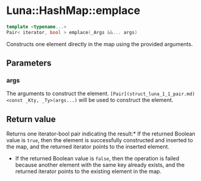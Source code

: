 # Luna::HashMap::emplace

```c++
template <typename...>
Pair< iterator, bool > emplace(_Args &&... args)
```

Constructs one element directly in the map using the provided arguments. 



## Parameters
### args
The arguments to construct the element. `[Pair](struct_luna_1_1_pair.md)<const _Kty, _Ty>(args...)` will be used to construct the element. 

## Return value
Returns one iterator-bool pair indicating the result:* If the returned Boolean value is `true`, then the element is successfully constructed and inserted to the map, and the returned iterator points to the inserted element.

* If the returned Boolean value is `false`, then the operation is failed because another element with the same key already exists, and the returned iterator points to the existing element in the map. 

